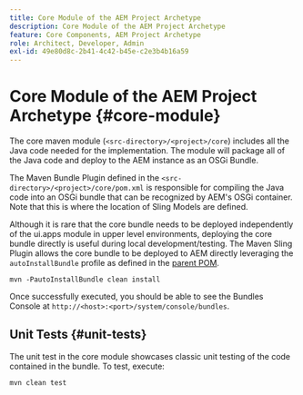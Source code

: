 ```yaml
---
title: Core Module of the AEM Project Archetype
description: Core Module of the AEM Project Archetype
feature: Core Components, AEM Project Archetype
role: Architect, Developer, Admin
exl-id: 49e80d8c-2b41-4c42-b45e-c2e3b4b16a59
---
```

# Core Module of the AEM Project Archetype {#core-module}

The core maven module (`<src-directory>/<project>/core`) includes all the Java code needed for the implementation. The module will package all of the Java code and deploy to the AEM instance as an OSGi Bundle.

The Maven Bundle Plugin defined in the `<src-directory>/<project>/core/pom.xml` is responsible for compiling the Java code into an OSGi bundle that can be recognized by AEM's OSGi container. Note that this is where the location of Sling Models are defined.

Although it is rare that the core bundle needs to be deployed independently of the ui.apps module in upper level environments, deploying the core bundle directly is useful during local development/testing. The Maven Sling Plugin allows the core bundle to be deployed to AEM directly leveraging the `autoInstallBundle` profile as defined in the [parent POM](/help/developing/archetype/using.md#parent-pom).

```shell
mvn -PautoInstallBundle clean install
```

Once successfully executed, you should be able to see the Bundles Console at `http://<host>:<port>/system/console/bundles`.

## Unit Tests {#unit-tests}

The unit test in the core module showcases classic unit testing of the code contained in the bundle. To test, execute:

```shell
mvn clean test
```
